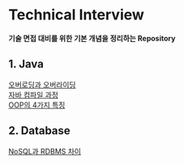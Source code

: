 # Technical Interview

**기술 면접 대비를 위한 기본 개념을 정리하는 Repository**

## 1. Java
[오버로딩과 오버라이딩](https://kihyunhong.tistory.com/232)  
[자바 컴파일 과정](https://kihyunhong.tistory.com/233)  
[OOP의 4가지 특징](https://kihyunhong.tistory.com/245)  

## 2. Database
[NoSQL과 RDBMS 차이](https://kihyunhong.tistory.com/244)  
